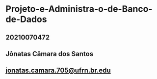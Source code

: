 # Projeto-e-Administra-o-de-Banco-de-Dados
## 20210070472
## Jônatas Câmara dos Santos
## jonatas.camara.705@ufrn.br.edu
